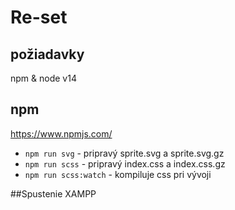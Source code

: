# Re-set

## požiadavky
npm & node v14

## npm
https://www.npmjs.com/
- `npm run svg` - pripravý sprite.svg a sprite.svg.gz
- `npm run scss` - pripravý index.css a index.css.gz
- `npm run scss:watch` - kompiluje css pri vývoji



##Spustenie
XAMPP

